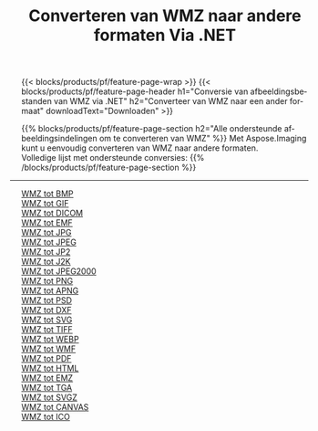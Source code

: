 ﻿---
title: Converteren van WMZ naar andere formaten Via .NET 
weight: 3920
url: /nl/net/conversion/from/wmz 
lang: nl
langdirlevel: 2
locales: zh-hans,ja,it,ru,de,es,fr,nl,id,lt,pl,pt,vi,tr,ko,zh-hant,ar,hi,th,sv,cs,uk,he
description: Met behulp van Aspose.Imaging kunt u eenvoudig converteren van WMZ naar een ander formaat
---

{{< blocks/products/pf/feature-page-wrap >}}
{{< blocks/products/pf/feature-page-header h1="Conversie van afbeeldingsbestanden van WMZ via .NET" h2="Converteer van WMZ naar een ander formaat" downloadText="Downloaden" >}}


{{% blocks/products/pf/feature-page-section  h2="Alle ondersteunde afbeeldingsindelingen om te converteren van WMZ" %}}
Met Aspose.Imaging kunt u eenvoudig converteren van WMZ naar andere formaten.
<br/>
Volledige lijst met ondersteunde conversies:
{{% /blocks/products/pf/feature-page-section %}}
<div class="container-fluid productfamilypage bg-gray">
    <div class="convertypes bg-gray agp-content section">
        <div class="container">
		<hr style="margin-left:-20px;"/>
		<div class="row other-converters">
		    <div class='col-md-2 other-converter remove-lp remove-rp'><a href="/imaging/nl/net/conversion/wmz-to-bmp" >WMZ tot BMP</a></div><div class='col-md-2 other-converter remove-lp remove-rp'><a href="/imaging/nl/net/conversion/wmz-to-gif" >WMZ tot GIF</a></div><div class='col-md-2 other-converter remove-lp remove-rp'><a href="/imaging/nl/net/conversion/wmz-to-dicom" >WMZ tot DICOM</a></div><div class='col-md-2 other-converter remove-lp remove-rp'><a href="/imaging/nl/net/conversion/wmz-to-emf" >WMZ tot EMF</a></div><div class='col-md-2 other-converter remove-lp remove-rp'><a href="/imaging/nl/net/conversion/wmz-to-jpg" >WMZ tot JPG</a></div><div class='col-md-2 other-converter remove-lp remove-rp'><a href="/imaging/nl/net/conversion/wmz-to-jpeg" >WMZ tot JPEG</a></div><div class='col-md-2 other-converter remove-lp remove-rp'><a href="/imaging/nl/net/conversion/wmz-to-jp2" >WMZ tot JP2</a></div><div class='col-md-2 other-converter remove-lp remove-rp'><a href="/imaging/nl/net/conversion/wmz-to-j2k" >WMZ tot J2K</a></div><div class='col-md-2 other-converter remove-lp remove-rp'><a href="/imaging/nl/net/conversion/wmz-to-jpeg2000" >WMZ tot JPEG2000</a></div><div class='col-md-2 other-converter remove-lp remove-rp'><a href="/imaging/nl/net/conversion/wmz-to-png" >WMZ tot PNG</a></div><div class='col-md-2 other-converter remove-lp remove-rp'><a href="/imaging/nl/net/conversion/wmz-to-apng" >WMZ tot APNG</a></div><div class='col-md-2 other-converter remove-lp remove-rp'><a href="/imaging/nl/net/conversion/wmz-to-psd" >WMZ tot PSD</a></div><div class='col-md-2 other-converter remove-lp remove-rp'><a href="/imaging/nl/net/conversion/wmz-to-dxf" >WMZ tot DXF</a></div><div class='col-md-2 other-converter remove-lp remove-rp'><a href="/imaging/nl/net/conversion/wmz-to-svg" >WMZ tot SVG</a></div><div class='col-md-2 other-converter remove-lp remove-rp'><a href="/imaging/nl/net/conversion/wmz-to-tiff" >WMZ tot TIFF</a></div><div class='col-md-2 other-converter remove-lp remove-rp'><a href="/imaging/nl/net/conversion/wmz-to-webp" >WMZ tot WEBP</a></div><div class='col-md-2 other-converter remove-lp remove-rp'><a href="/imaging/nl/net/conversion/wmz-to-wmf" >WMZ tot WMF</a></div><div class='col-md-2 other-converter remove-lp remove-rp'><a href="/imaging/nl/net/conversion/wmz-to-pdf" >WMZ tot PDF</a></div><div class='col-md-2 other-converter remove-lp remove-rp'><a href="/imaging/nl/net/conversion/wmz-to-html" >WMZ tot HTML</a></div><div class='col-md-2 other-converter remove-lp remove-rp'><a href="/imaging/nl/net/conversion/wmz-to-emz" >WMZ tot EMZ</a></div><div class='col-md-2 other-converter remove-lp remove-rp'><a href="/imaging/nl/net/conversion/wmz-to-tga" >WMZ tot TGA</a></div><div class='col-md-2 other-converter remove-lp remove-rp'><a href="/imaging/nl/net/conversion/wmz-to-svgz" >WMZ tot SVGZ</a></div><div class='col-md-2 other-converter remove-lp remove-rp'><a href="/imaging/nl/net/conversion/wmz-to-canvas" >WMZ tot CANVAS</a></div><div class='col-md-2 other-converter remove-lp remove-rp'><a href="/imaging/nl/net/conversion/wmz-to-ico" >WMZ tot ICO</a></div>
                </div>
        </div>
    </div>
</div>
<br/>

